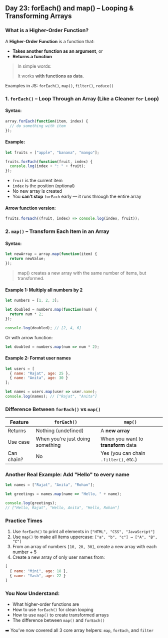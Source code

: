 <article class="day-block">

## Day 23: forEach() and map() – Looping & Transforming Arrays

### What is a Higher-Order Function?

A **Higher-Order Function** is a function that:

* **Takes another function as an argument**, or
* **Returns a function**

> In simple words:
>
> It works **with functions as data**.

Examples in JS: `forEach()`, `map()`, `filter()`, `reduce()`

### 1. `forEach()` – Loop Through an Array (Like a Cleaner `for` Loop)

#### Syntax:

```js
array.forEach(function(item, index) {
  // do something with item
});
```

#### Example:

```js
let fruits = ["apple", "banana", "mango"];

fruits.forEach(function(fruit, index) {
  console.log(index + ": " + fruit);
});
```

* `fruit` is the current item
* `index` is the position (optional)
* No new array is created
* You **can't stop** `forEach` early — it runs through the entire array

#### Arrow function version:

```js
fruits.forEach((fruit, index) => console.log(index, fruit));
```

### 2. `map()` – Transform Each Item in an Array

#### Syntax:

```js
let newArray = array.map(function(item) {
  return newValue;
});
```

> map() creates a new array with the same number of items, but transformed.

#### Example 1: Multiply all numbers by 2

```js
let numbers = [1, 2, 3];

let doubled = numbers.map(function(num) {
  return num * 2;
});

console.log(doubled); // [2, 4, 6]
```

Or with arrow function:

```js
let doubled = numbers.map(num => num * 2);
```

#### Example 2: Format user names

```js
let users = [
  { name: "Rajat", age: 25 },
  { name: "Anita", age: 30 }
];

let names = users.map(user => user.name);
console.log(names); // ["Rajat", "Anita"]
```

### Difference Between `forEach()` vs `map()`

| Feature    | `forEach()`                      | `map()`                               |
| ---------- | -------------------------------- | ------------------------------------- |
| Returns    | Nothing (undefined)              | A **new array**                       |
| Use case   | When you're just doing something | When you want to **transform** data   |
| Can chain? | No                               | Yes (you can chain `.filter()`, etc.) |

### Another Real Example: Add "Hello" to every name

```js
let names = ["Rajat", "Anita", "Rohan"];

let greetings = names.map(name => "Hello, " + name);

console.log(greetings);
// ["Hello, Rajat", "Hello, Anita", "Hello, Rohan"]
```

<div class="practice">

### Practice Times

1. Use `forEach()` to print all elements in `["HTML", "CSS", "JavaScript"]`
2. Use `map()` to make all items uppercase: `["a", "b", "c"] → ["A", "B", "C"]`
3. From an array of numbers `[10, 20, 30]`, create a new array with each number + 5
4. Create a new array of only user names from:

```js
[
  { name: "Mini", age: 18 },
  { name: "Yash", age: 22 }
]
```

### You Now Understand:

* What higher-order functions are
* How to use `forEach()` for clean looping
* How to use `map()` to create transformed arrays
* The difference between `map()` and `forEach()`

➡️ You’ve now covered all 3 core array helpers: `map`, `forEach`, and `filter`

</div>

</article>
